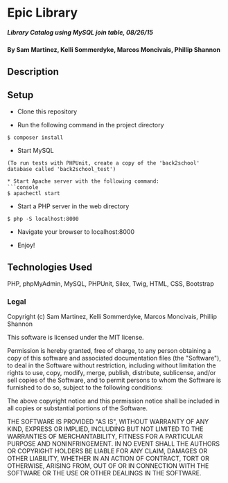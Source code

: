 # Epic Library

##### Library Catalog using MySQL join table, 08/26/15

#### By Sam Martinez, Kelli Sommerdyke, Marcos Moncivais, Phillip Shannon

## Description


## Setup
* Clone this repository

* Run the following command in the project directory
```console
$ composer install
```

* Start MySQL
```
(To run tests with PHPUnit, create a copy of the 'back2school' database called 'back2school_test')

* Start Apache server with the following command:
```console
$ apachectl start
```

* Start a PHP server in the web directory
```console
$ php -S localhost:8000
```

* Navigate your browser to localhost:8000

* Enjoy!

## Technologies Used

PHP, phpMyAdmin, MySQL, PHPUnit, Silex, Twig, HTML, CSS, Bootstrap

### Legal

Copyright (c) Sam Martinez, Kelli Sommerdyke, Marcos Moncivais, Phillip Shannon

This software is licensed under the MIT license.

Permission is hereby granted, free of charge, to any person obtaining a copy
of this software and associated documentation files (the "Software"), to deal
in the Software without restriction, including without limitation the rights
to use, copy, modify, merge, publish, distribute, sublicense, and/or sell
copies of the Software, and to permit persons to whom the Software is
furnished to do so, subject to the following conditions:

The above copyright notice and this permission notice shall be included in
all copies or substantial portions of the Software.

THE SOFTWARE IS PROVIDED "AS IS", WITHOUT WARRANTY OF ANY KIND, EXPRESS OR
IMPLIED, INCLUDING BUT NOT LIMITED TO THE WARRANTIES OF MERCHANTABILITY,
FITNESS FOR A PARTICULAR PURPOSE AND NONINFRINGEMENT. IN NO EVENT SHALL THE
AUTHORS OR COPYRIGHT HOLDERS BE LIABLE FOR ANY CLAIM, DAMAGES OR OTHER
LIABILITY, WHETHER IN AN ACTION OF CONTRACT, TORT OR OTHERWISE, ARISING FROM,
OUT OF OR IN CONNECTION WITH THE SOFTWARE OR THE USE OR OTHER DEALINGS IN
THE SOFTWARE.
